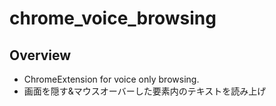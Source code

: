 chrome_voice_browsing
====

## Overview
* ChromeExtension for voice only browsing.
* 画面を隠す&マウスオーバーした要素内のテキストを読み上げ